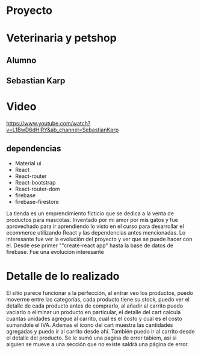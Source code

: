 # Proyecto

<h1>Veterinaria y petshop</h1>

## Alumno

<h2>Sebastian Karp </h2>

# Video

https://www.youtube.com/watch?v=L1BwD6dHlRY&ab_channel=SebastianKarp

## dependencias
<ul>
<li>Material ui</li>
<li>React</li>
<li>React-router</li>
<li>React-bootstrap</li>
<li>React-router-dom</li>
<li> firebase</li>
<li> firebase-firestore</li>

</ul>
La tienda es un emprendimiento ficticio que se dedica a la venta de productos para mascotas. Inventado por mi amor por mis gatos y fue aprovechado para ir aprendiendo lo visto en el curso para desarrollar el ecommerce utilizando React y las dependencias antes mencionadas.
Lo interesante fue ver la evolución del proyecto y ver que se puede hacer con el. Desde ese primer ""create-react app" hasta la base de datos de firebase. Fue una evolución interesante

# Detalle de lo realizado

El sitio parece funcionar a la perfección, al entrar veo los productos, puedo moverme entre las categorías, cada producto tiene su stock, puedo ver el detalle de cada producto antes de comprarlo, al añadir al carrito puedo vaciarlo o eliminar un producto en particular, el detalle del cart calcula cuantas unidades agregue al carrito, cual es el costo y cual es el costo sumandole el IVA. Ademas el icono del cart muestra las cantidades agregadas y puedo ir al carrito desde ahí. También puedo ir al carrito desde el detalle del producto. Se le sumó una pagina de error tabiem, asi si alguien se mueve a una sección que no existe saldrá una página de error.